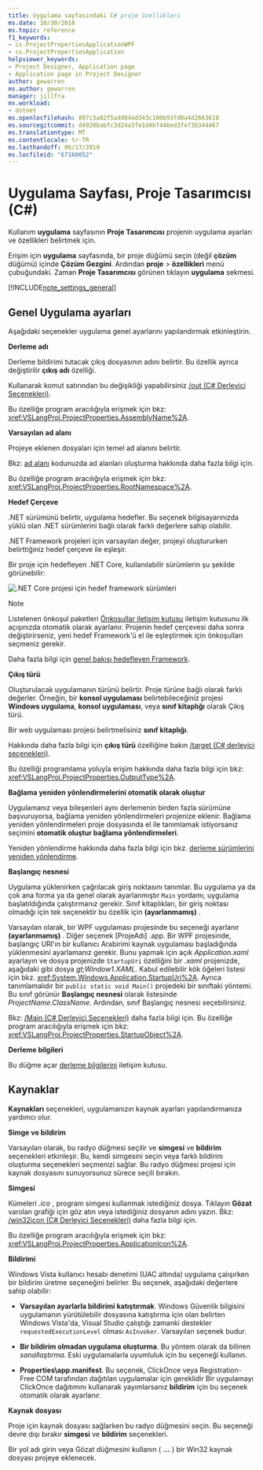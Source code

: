 ```yaml
---
title: Uygulama sayfasındaki C# proje özellikleri
ms.date: 10/30/2018
ms.topic: reference
f1_keywords:
- cs.ProjectPropertiesApplicationWPF
- cs.ProjectPropertiesApplication
helpviewer_keywords:
- Project Designer, Application page
- Application page in Project Designer
author: gewarren
ms.author: gewarren
manager: jillfra
ms.workload:
- dotnet
ms.openlocfilehash: 897c3a82f5add84ad343c100b93fd8a4d2663610
ms.sourcegitcommit: d4920babfc3d24a3fe1d4bf446ed3fe73b344467
ms.translationtype: MT
ms.contentlocale: tr-TR
ms.lasthandoff: 06/17/2019
ms.locfileid: "67160052"
---
```

# <a name="application-page-project-designer-c"></a>Uygulama Sayfası, Proje Tasarımcısı (C#)

Kullanım **uygulama** sayfasının **Proje Tasarımcısı** projenin uygulama ayarları ve özellikleri belirtmek için.

Erişim için **uygulama** sayfasında, bir proje düğümü seçin (değil **çözüm** düğümü) içinde **Çözüm Gezgini**. Ardından **proje** > **özellikleri** menü çubuğundaki. Zaman **Proje Tasarımcısı** görünen tıklayın **uygulama** sekmesi.

[!INCLUDE[note_settings_general](../../data-tools/includes/note_settings_general_md.md)]

## <a name="general-application-settings"></a>Genel Uygulama ayarları

Aşağıdaki seçenekler uygulama genel ayarlarını yapılandırmak etkinleştirin.

**Derleme adı**

Derleme bildirimi tutacak çıkış dosyasının adını belirtir. Bu özellik ayrıca değiştirilir **çıkış adı** özelliği.

Kullanarak komut satırından bu değişikliği yapabilirsiniz [/out (C# Derleyici Seçenekleri)](/dotnet/csharp/language-reference/compiler-options/out-compiler-option).

Bu özelliğe program aracılığıyla erişmek için bkz: <xref:VSLangProj.ProjectProperties.AssemblyName%2A>.

**Varsayılan ad alanı**

Projeye eklenen dosyaları için temel ad alanını belirtir.

Bkz: [ad alanı](/dotnet/csharp/language-reference/keywords/namespace) kodunuzda ad alanları oluşturma hakkında daha fazla bilgi için.

Bu özelliğe program aracılığıyla erişmek için bkz: <xref:VSLangProj.ProjectProperties.RootNamespace%2A>.

**Hedef Çerçeve**

.NET sürümünü belirtir, uygulama hedefler. Bu seçenek bilgisayarınızda yüklü olan .NET sürümlerini bağlı olarak farklı değerlere sahip olabilir.

.NET Framework projeleri için varsayılan değer, projeyi oluştururken belirttiğiniz hedef çerçeve ile eşleşir.

Bir proje için hedefleyen .NET Core, kullanılabilir sürümlerin şu şekilde görünebilir:

![.NET Core projesi için hedef framework sürümleri](../media/application-target-framework.png)

> [!NOTE]
> Listelenen önkoşul paketleri [Önkoşullar iletişim kutusu](../../ide/reference/prerequisites-dialog-box.md) iletişim kutusunu ilk açışınızda otomatik olarak ayarlanır. Projenin hedef çerçevesi daha sonra değiştirirseniz, yeni hedef Framework'ü el ile eşleştirmek için önkoşulları seçmeniz gerekir.

Daha fazla bilgi için [genel bakışı hedefleyen Framework](../../ide/visual-studio-multi-targeting-overview.md).

**Çıkış türü**

Oluşturulacak uygulamanın türünü belirtir. Proje türüne bağlı olarak farklı değerler. Örneğin, bir **konsol uygulaması** belirtebileceğiniz projesi **Windows uygulama**, **konsol uygulaması**, veya **sınıf kitaplığı** olarak Çıkış türü.

Bir web uygulaması projesi belirtmelisiniz **sınıf kitaplığı**.

Hakkında daha fazla bilgi için **çıkış türü** özelliğine bakın [/target (C# derleyici seçenekleri)](/dotnet/csharp/language-reference/compiler-options/target-compiler-option).

Bu özelliği programlama yoluyla erişim hakkında daha fazla bilgi için bkz: <xref:VSLangProj.ProjectProperties.OutputType%2A>.

**Bağlama yeniden yönlendirmelerini otomatik olarak oluştur**

Uygulamanız veya bileşenleri aynı derlemenin birden fazla sürümüne başvuruyorsa, bağlama yeniden yönlendirmeleri projenize eklenir. Bağlama yeniden yönlendirmeleri proje dosyasında el ile tanımlamak istiyorsanız seçimini **otomatik oluştur bağlama yönlendirmeleri**.

Yeniden yönlendirme hakkında daha fazla bilgi için bkz. [derleme sürümlerini yeniden yönlendirme](/dotnet/framework/configure-apps/redirect-assembly-versions).

**Başlangıç nesnesi**

Uygulama yüklenirken çağrılacak giriş noktasını tanımlar. Bu uygulama ya da çok ana forma ya da genel olarak ayarlanmıştır `Main` yordamı, uygulama başlatıldığında çalıştırmanız gerekir. Sınıf kitaplıkları, bir giriş noktası olmadığı için tek seçenektir bu özellik için **(ayarlanmamış)** .

Varsayılan olarak, bir WPF uygulaması projesinde bu seçeneği ayarlanır **(ayarlanmamış)** . Diğer seçenek \[ProjeAdı] .app. Bir WPF projesinde, başlangıç URI'ın bir kullanıcı Arabirimi kaynak uygulaması başladığında yüklenmesini ayarlamanız gerekir. Bunu yapmak için açık *Application.xaml* ayarlayın ve dosya projenizde `StartupUri` özelliğini bir *.xaml* projenizde, aşağıdaki gibi dosya *gt;Window1.XAML*. Kabul edilebilir kök öğeleri listesi için bkz. <xref:System.Windows.Application.StartupUri%2A>. Ayrıca tanımlamalıdır bir `public static void Main()` projedeki bir sınıftaki yöntemi. Bu sınıf görünür **Başlangıç nesnesi** olarak listesinde *ProjectName.ClassName*. Ardından, sınıf Başlangıç nesnesi seçebilirsiniz.

Bkz: [/Main (C# Derleyici Seçenekleri)](/dotnet/csharp/language-reference/compiler-options/main-compiler-option) daha fazla bilgi için. Bu özelliğe program aracılığıyla erişmek için bkz: <xref:VSLangProj.ProjectProperties.StartupObject%2A>.

**Derleme bilgileri**

Bu düğme açar [derleme bilgilerini](../../ide/reference/assembly-information-dialog-box.md) iletişim kutusu.

## <a name="resources"></a>Kaynaklar

**Kaynakları** seçenekleri, uygulamanızın kaynak ayarları yapılandırmanıza yardımcı olur.

**Simge ve bildirim**

Varsayılan olarak, bu radyo düğmesi seçilir ve **simgesi** ve **bildirim** seçenekleri etkinleşir. Bu, kendi simgesini seçin veya farklı bildirim oluşturma seçenekleri seçmenizi sağlar. Bu radyo düğmesi projesi için kaynak dosyasını sunuyorsunuz sürece seçili bırakın.

**Simgesi**

Kümeleri *.ico* , program simgesi kullanmak istediğiniz dosya. Tıklayın **Gözat** varolan grafiği için göz atın veya istediğiniz dosyanın adını yazın. Bkz: [/win32icon (C# Derleyici Seçenekleri)](/dotnet/csharp/language-reference/compiler-options/win32icon-compiler-option) daha fazla bilgi için.

Bu özelliğe program aracılığıyla erişmek için bkz: <xref:VSLangProj.ProjectProperties.ApplicationIcon%2A>.

**Bildirimi**

Windows Vista kullanıcı hesabı denetimi (UAC altında) uygulama çalışırken bir bildirim üretme seçeneğini belirler. Bu seçenek, aşağıdaki değerlere sahip olabilir:

- **Varsayılan ayarlarla bildirimi katıştırmak**. Windows Güvenlik bilgisini uygulamanın yürütülebilir dosyasına katıştırma için olan belirten Windows Vista'da, Visual Studio çalıştığı zamanki destekler `requestedExecutionLevel` olması `AsInvoker`. Varsayılan seçenek budur.

- **Bir bildirim olmadan uygulama oluşturma**. Bu yöntem olarak da bilinen *sanallaştırma*. Eski uygulamalarla uyumluluk için bu seçeneği kullanın.

- **Properties\app.manifest**. Bu seçenek, ClickOnce veya Registration-Free COM tarafından dağıtılan uygulamalar için gereklidir Bir uygulamayı ClickOnce dağıtımını kullanarak yayımlarsanız **bildirim** için bu seçenek otomatik olarak ayarlanır.

**Kaynak dosyası**

Proje için kaynak dosyası sağlarken bu radyo düğmesini seçin. Bu seçeneği devre dışı bırakır **simgesi** ve **bildirim** seçenekleri.

Bir yol adı girin veya Gözat düğmesini kullanın ( **...** ) bir Win32 kaynak dosyası projeye eklenecek.